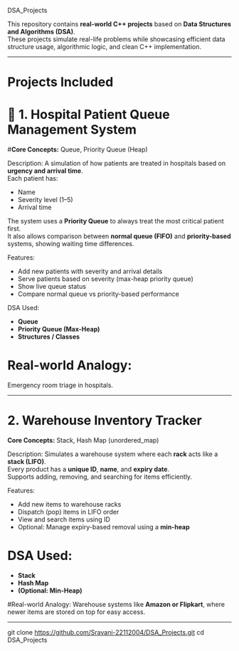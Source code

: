  DSA_Projects

This repository contains **real-world C++ projects** based on **Data Structures and Algorithms (DSA)**.  
These projects simulate real-life problems while showcasing efficient data structure usage, algorithmic logic, and clean C++ implementation.

---

# Projects Included

# 🏥 1. Hospital Patient Queue Management System
 #**Core Concepts:** Queue, Priority Queue (Heap)

 Description:
A simulation of how patients are treated in hospitals based on **urgency and arrival time**.  
Each patient has:
- Name  
- Severity level (1–5)  
- Arrival time  

The system uses a **Priority Queue** to always treat the most critical patient first.  
It also allows comparison between **normal queue (FIFO)** and **priority-based** systems, showing waiting time differences.

 Features:
- Add new patients with severity and arrival details  
- Serve patients based on severity (max-heap priority queue)  
- Show live queue status  
- Compare normal queue vs priority-based performance  

 DSA Used:
- **Queue**
- **Priority Queue (Max-Heap)**
- **Structures / Classes**

# Real-world Analogy:
Emergency room triage in hospitals.

---

# 2. Warehouse Inventory Tracker
**Core Concepts:** Stack, Hash Map (unordered_map)

Description:
Simulates a warehouse system where each **rack** acts like a **stack (LIFO)**.  
Every product has a **unique ID**, **name**, and **expiry date**.  
Supports adding, removing, and searching for items efficiently.

 Features:
- Add new items to warehouse racks  
- Dispatch (pop) items in LIFO order  
- View and search items using ID  
- Optional: Manage expiry-based removal using a **min-heap**

# DSA Used:
- **Stack**
- **Hash Map**
- **(Optional: Min-Heap)**

#Real-world Analogy:
Warehouse systems like **Amazon or Flipkart**, where newer items are stored on top for easy access.

---


   git clone https://github.com/Sravani-22112004/DSA_Projects.git
   cd DSA_Projects
